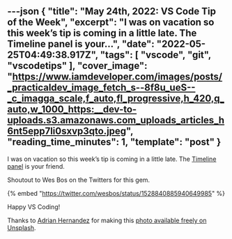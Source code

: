 ---json
{
  "title": "May 24th, 2022: VS Code Tip of the Week",
  "excerpt": "I was on vacation so this week’s tip is coming in a little late. The Timeline panel is your...",
  "date": "2022-05-25T04:49:38.917Z",
  "tags": [
    "vscode",
    "git",
    "vscodetips"
  ],
  "cover_image": "https://www.iamdeveloper.com/images/posts/_practicaldev_image_fetch_s--8f8u_ueS--_c_imagga_scale,f_auto,fl_progressive,h_420,q_auto,w_1000_https:__dev-to-uploads.s3.amazonaws.com_uploads_articles_h6nt5epp7li0sxvp3qto.jpeg",
  "reading_time_minutes": 1,
  "template": "post"
}
---

I was on vacation so this week’s tip is coming in a little late. The [Timeline panel](https://code.visualstudio.com/updates/v1_44#_timeline-view) is your friend.

Shoutout to Wes Bos on the Twitters for this gem.

{% embed "https://twitter.com/wesbos/status/1528840885940649985" %}

Happy VS Coding!

Thanks to [Adrian Hernandez](https://unsplash.com/photos/7BcHkouw6Uc?utm_source=unsplash&utm_medium=referral&utm_content=creditShareLink) for making this [photo available freely on Unsplash](https://unsplash.com/photos/7BcHkouw6Uc?utm_source=twitter&utm_medium=referral&utm_content=creditShareLink).
